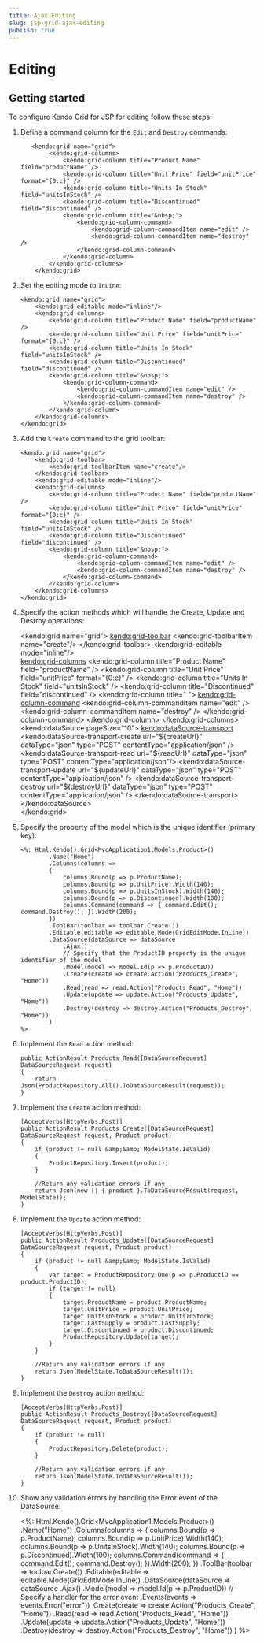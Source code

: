 ```yaml
---
title: Ajax Editing
slug: jsp-grid-ajax-editing
publish: true
---
```


# Editing

## Getting started

To configure Kendo Grid for JSP for editing follow these steps:

1.  Define a command column for the `Edit` and `Destroy` commands:

	       <kendo:grid name="grid">	    	
		        <kendo:grid-columns>
		            <kendo:grid-column title="Product Name" field="productName" />
		            <kendo:grid-column title="Unit Price" field="unitPrice" format="{0:c}" />
		            <kendo:grid-column title="Units In Stock" field="unitsInStock" />
		            <kendo:grid-column title="Discontinued" field="discontinued" />
		            <kendo:grid-column title="&nbsp;">
		            	<kendo:grid-column-command>
		            		<kendo:grid-column-commandItem name="edit" />
		            		<kendo:grid-column-commandItem name="destroy" />
		            	</kendo:grid-column-command>
		            </kendo:grid-column>
		        </kendo:grid-columns>	        
		    </kendo:grid>   
	 
2.  Set the editing mode to `InLine`:

        <kendo:grid name="grid">
    		<kendo:grid-editable mode="inline"/>	       
	        <kendo:grid-columns>
	            <kendo:grid-column title="Product Name" field="productName" />
	            <kendo:grid-column title="Unit Price" field="unitPrice" format="{0:c}" />
	            <kendo:grid-column title="Units In Stock" field="unitsInStock" />
	            <kendo:grid-column title="Discontinued" field="discontinued" />
	            <kendo:grid-column title="&nbsp;">
	            	<kendo:grid-column-command>
	            		<kendo:grid-column-commandItem name="edit" />
	            		<kendo:grid-column-commandItem name="destroy" />
	            	</kendo:grid-column-command>
	            </kendo:grid-column>
	        </kendo:grid-columns>	        
	    </kendo:grid>   

3.  Add the `Create` command to the grid toolbar:

        <kendo:grid name="grid">
			<kendo:grid-toolbar>
            	<kendo:grid-toolbarItem name="create"/>
	        </kendo:grid-toolbar>
    		<kendo:grid-editable mode="inline"/>	       
	        <kendo:grid-columns>
	            <kendo:grid-column title="Product Name" field="productName" />
	            <kendo:grid-column title="Unit Price" field="unitPrice" format="{0:c}" />
	            <kendo:grid-column title="Units In Stock" field="unitsInStock" />
	            <kendo:grid-column title="Discontinued" field="discontinued" />
	            <kendo:grid-column title="&nbsp;">
	            	<kendo:grid-column-command>
	            		<kendo:grid-column-commandItem name="edit" />
	            		<kendo:grid-column-commandItem name="destroy" />
	            	</kendo:grid-column-command>
	            </kendo:grid-column>
	        </kendo:grid-columns>	        
	    </kendo:grid>

4.  Specify the action methods which will handle the Create, Update and Destroy operations:

       <kendo:grid name="grid">
			<kendo:grid-toolbar>
            	<kendo:grid-toolbarItem name="create"/>
	        </kendo:grid-toolbar>
    		<kendo:grid-editable mode="inline"/>	       
	        <kendo:grid-columns>
	            <kendo:grid-column title="Product Name" field="productName" />
	            <kendo:grid-column title="Unit Price" field="unitPrice" format="{0:c}" />
	            <kendo:grid-column title="Units In Stock" field="unitsInStock" />
	            <kendo:grid-column title="Discontinued" field="discontinued" />
	            <kendo:grid-column title="&nbsp;">
	            	<kendo:grid-column-command>
	            		<kendo:grid-column-commandItem name="edit" />
	            		<kendo:grid-column-commandItem name="destroy" />
	            	</kendo:grid-column-command>
	            </kendo:grid-column>
	        </kendo:grid-columns>	 
			<kendo:dataSource pageSize="10">
            	<kendo:dataSource-transport>
	                <kendo:dataSource-transport-create url="${createUrl}" dataType="json" type="POST" contentType="application/json" />
	                <kendo:dataSource-transport-read url="${readUrl}" dataType="json" type="POST" contentType="application/json"/>
	                <kendo:dataSource-transport-update url="${updateUrl}" dataType="json" type="POST" contentType="application/json" />
	                <kendo:dataSource-transport-destroy url="${destroyUrl}" dataType="json" type="POST" contentType="application/json" />
	            </kendo:dataSource-transport>            
	        </kendo:dataSource>       
	    </kendo:grid>

5.  Specify the property of the model which is the unique identifier (primary key):

        <%: Html.Kendo().Grid<MvcApplication1.Models.Product>()
                .Name("Home")
                .Columns(columns =>
                {
                    columns.Bound(p => p.ProductName);
                    columns.Bound(p => p.UnitPrice).Width(140);
                    columns.Bound(p => p.UnitsInStock).Width(140);
                    columns.Bound(p => p.Discontinued).Width(100);
                    columns.Command(command => { command.Edit(); command.Destroy(); }).Width(200);
                })
                .ToolBar(toolbar => toolbar.Create())
                .Editable(editable => editable.Mode(GridEditMode.InLine))
                .DataSource(dataSource => dataSource
                    .Ajax()
                    // Specify that the ProductID property is the unique identifier of the model
                    .Model(model => model.Id(p => p.ProductID))
                    .Create(create => create.Action("Products_Create", "Home"))
                    .Read(read => read.Action("Products_Read", "Home"))
                    .Update(update => update.Action("Products_Update", "Home"))
                    .Destroy(destroy => destroy.Action("Products_Destroy", "Home"))
                )
        %>
6.  Implement the `Read` action method:

        public ActionResult Products_Read([DataSourceRequest] DataSourceRequest request)
        {
            return Json(ProductRepository.All().ToDataSourceResult(request));
        }
7.  Implement the `Create` action method:

        [AcceptVerbs(HttpVerbs.Post)]
        public ActionResult Products_Create([DataSourceRequest] DataSourceRequest request, Product product)
        {
            if (product != null &amp;&amp; ModelState.IsValid)
            {
                ProductRepository.Insert(product);
            }

            //Return any validation errors if any
            return Json(new [] { product }.ToDataSourceResult(request, ModelState));
        }
8.  Implement the `Update` action method:

        [AcceptVerbs(HttpVerbs.Post)]
        public ActionResult Products_Update([DataSourceRequest] DataSourceRequest request, Product product)
        {
            if (product != null &amp;&amp; ModelState.IsValid)
            {
                var target = ProductRepository.One(p => p.ProductID == product.ProductID);
                if (target != null)
                {
                    target.ProductName = product.ProductName;
                    target.UnitPrice = product.UnitPrice;
                    target.UnitsInStock = product.UnitsInStock;
                    target.LastSupply = product.LastSupply;
                    target.Discontinued = product.Discontinued;
                    ProductRepository.Update(target);
                }
            }

            //Return any validation errors if any
            return Json(ModelState.ToDataSourceResult());
        }
9.  Implement the `Destroy` action method:

        [AcceptVerbs(HttpVerbs.Post)]
        public ActionResult Products_Destroy([DataSourceRequest] DataSourceRequest request, Product product)
        {
            if (product != null)
            {
                ProductRepository.Delete(product);
            }

            //Return any validation errors if any
            return Json(ModelState.ToDataSourceResult());
        }
10.  Show any validation errors by handling the Error event of the DataSource:

        <%: Html.Kendo().Grid<MvcApplication1.Models.Product>()
                .Name("Home")
                .Columns(columns =>
                {
                    columns.Bound(p => p.ProductName);
                    columns.Bound(p => p.UnitPrice).Width(140);
                    columns.Bound(p => p.UnitsInStock).Width(140);
                    columns.Bound(p => p.Discontinued).Width(100);
                    columns.Command(command => { command.Edit(); command.Destroy(); }).Width(200);
                })
                .ToolBar(toolbar => toolbar.Create())
                .Editable(editable => editable.Mode(GridEditMode.InLine))
                .DataSource(dataSource => dataSource
                    .Ajax()
                    .Model(model => model.Id(p => p.ProductID))
                    // Specify a handler for the error event
                    .Events(events => events.Error("error"))
                    .Create(create => create.Action("Products_Create", "Home"))
                    .Read(read => read.Action("Products_Read", "Home"))
                    .Update(update => update.Action("Products_Update", "Home"))
                    .Destroy(destroy => destroy.Action("Products_Destroy", "Home"))
                )
        %>
        <script>
        function error(e) {
            if (e.errors) {
                var message = "Errors:\n";
                $.each(e.errors, function (key, value) {
                    if ('errors' in value) {
                        $.each(value.errors, function() {
                            message += this + "\n";
                        });
                    }
                });

                alert(message);
            }
        }
        </script>

